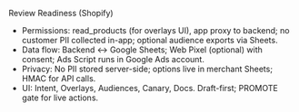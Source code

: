 Review Readiness (Shopify)

- Permissions: read_products (for overlays UI), app proxy to backend; no customer PII collected in-app; optional audience exports via Sheets.
- Data flow: Backend ↔ Google Sheets; Web Pixel (optional) with consent; Ads Script runs in Google Ads account.
- Privacy: No PII stored server-side; options live in merchant Sheets; HMAC for API calls.
- UI: Intent, Overlays, Audiences, Canary, Docs. Draft-first; PROMOTE gate for live actions.




